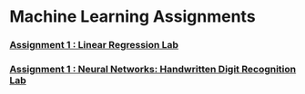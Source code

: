 # Machine Learning Assignments

### [Assignment 1 : Linear Regression Lab](https://github.com/Binz-yy/MachineLearningClass/blob/main/Assignment%201%20-%20Question/Readme.md)
### [Assignment 1 : Neural Networks: Handwritten Digit Recognition Lab](https://github.com/Binz-yy/MachineLearningClass/blob/main/Assignment%202/Readme.md)
